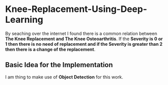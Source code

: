 # Knee-Replacement-Using-Deep-Learning

By seaching over the internet I found there is a common relation between **The Knee Replacement and The Knee Osteoarthritis**.
If the **Severity is 0 or 1 then there is no need of replacement and if the Severity is greater than 2 then there is a change of the replacement**.

## Basic Idea for the Implementation

I am thing to make use of **Object Detection** for this work.
